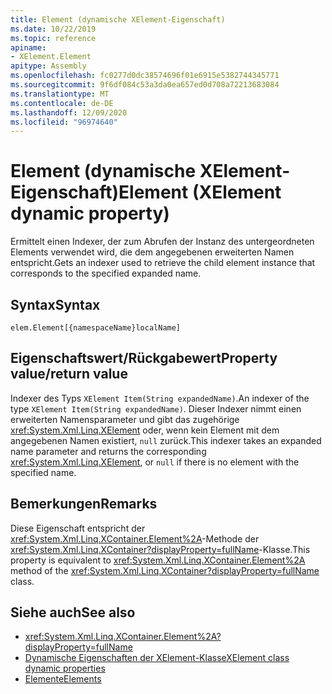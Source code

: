 ```yaml
---
title: Element (dynamische XElement-Eigenschaft)
ms.date: 10/22/2019
ms.topic: reference
apiname:
- XElement.Element
apitype: Assembly
ms.openlocfilehash: fc0277d0dc38574696f01e6915e5382744345771
ms.sourcegitcommit: 9f6df084c53a3da0ea657ed0d708a72213683084
ms.translationtype: MT
ms.contentlocale: de-DE
ms.lasthandoff: 12/09/2020
ms.locfileid: "96974640"
---
```

# <a name="element-xelement-dynamic-property"></a><span data-ttu-id="11461-102">Element (dynamische XElement-Eigenschaft)</span><span class="sxs-lookup"><span data-stu-id="11461-102">Element (XElement dynamic property)</span></span>

<span data-ttu-id="11461-103">Ermittelt einen Indexer, der zum Abrufen der Instanz des untergeordneten Elements verwendet wird, die dem angegebenen erweiterten Namen entspricht.</span><span class="sxs-lookup"><span data-stu-id="11461-103">Gets an indexer used to retrieve the child element instance that corresponds to the specified expanded name.</span></span>

## <a name="syntax"></a><span data-ttu-id="11461-104">Syntax</span><span class="sxs-lookup"><span data-stu-id="11461-104">Syntax</span></span>

```xaml
elem.Element[{namespaceName}localName]
```

## <a name="property-valuereturn-value"></a><span data-ttu-id="11461-105">Eigenschaftswert/Rückgabewert</span><span class="sxs-lookup"><span data-stu-id="11461-105">Property value/return value</span></span>

<span data-ttu-id="11461-106">Indexer des Typs `XElement Item(String expandedName)`.</span><span class="sxs-lookup"><span data-stu-id="11461-106">An indexer of the type `XElement Item(String expandedName)`.</span></span> <span data-ttu-id="11461-107">Dieser Indexer nimmt einen erweiterten Namensparameter und gibt das zugehörige <xref:System.Xml.Linq.XElement> oder, wenn kein Element mit dem angegebenen Namen existiert, `null` zurück.</span><span class="sxs-lookup"><span data-stu-id="11461-107">This indexer takes an expanded name parameter and returns the corresponding <xref:System.Xml.Linq.XElement>, or `null` if there is no element with the specified name.</span></span>

## <a name="remarks"></a><span data-ttu-id="11461-108">Bemerkungen</span><span class="sxs-lookup"><span data-stu-id="11461-108">Remarks</span></span>

<span data-ttu-id="11461-109">Diese Eigenschaft entspricht der <xref:System.Xml.Linq.XContainer.Element%2A>-Methode der <xref:System.Xml.Linq.XContainer?displayProperty=fullName>-Klasse.</span><span class="sxs-lookup"><span data-stu-id="11461-109">This property is equivalent to <xref:System.Xml.Linq.XContainer.Element%2A> method of the <xref:System.Xml.Linq.XContainer?displayProperty=fullName> class.</span></span>

## <a name="see-also"></a><span data-ttu-id="11461-110">Siehe auch</span><span class="sxs-lookup"><span data-stu-id="11461-110">See also</span></span>

- <xref:System.Xml.Linq.XContainer.Element%2A?displayProperty=fullName>
- [<span data-ttu-id="11461-111">Dynamische Eigenschaften der XElement-Klasse</span><span class="sxs-lookup"><span data-stu-id="11461-111">XElement class dynamic properties</span></span>](attribute-xelement-dynamic-property.md)
- [<span data-ttu-id="11461-112">Elemente</span><span class="sxs-lookup"><span data-stu-id="11461-112">Elements</span></span>](elements-xelement-dynamic-property.md)
